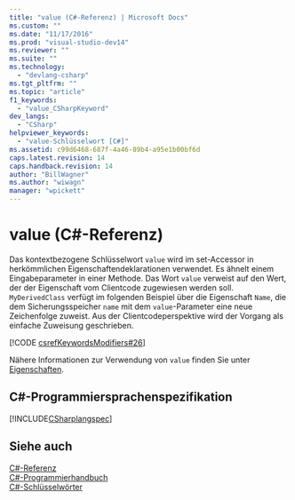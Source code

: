 ```yaml
---
title: "value (C#-Referenz) | Microsoft Docs"
ms.custom: ""
ms.date: "11/17/2016"
ms.prod: "visual-studio-dev14"
ms.reviewer: ""
ms.suite: ""
ms.technology: 
  - "devlang-csharp"
ms.tgt_pltfrm: ""
ms.topic: "article"
f1_keywords: 
  - "value_CSharpKeyword"
dev_langs: 
  - "CSharp"
helpviewer_keywords: 
  - "value-Schlüsselwort [C#]"
ms.assetid: c99d6468-687f-4a46-89b4-a95e1b00bf6d
caps.latest.revision: 14
caps.handback.revision: 14
author: "BillWagner"
ms.author: "wiwagn"
manager: "wpickett"
---
```

# value (C#-Referenz)
Das kontextbezogene Schlüsselwort `value` wird im set\-Accessor in herkömmlichen Eigenschaftendeklarationen verwendet.  Es ähnelt einem Eingabeparameter in einer Methode.  Das Wort `value` verweist auf den Wert, der der Eigenschaft vom Clientcode zugewiesen werden soll.  `MyDerivedClass` verfügt im folgenden Beispiel über die Eigenschaft `Name`, die dem Sicherungsspeicher `name` mit dem `value`\-Parameter eine neue Zeichenfolge zuweist.  Aus der Clientcodeperspektive wird der Vorgang als einfache Zuweisung geschrieben.  
  
 [!CODE [csrefKeywordsModifiers#26](../CodeSnippet/VS_Snippets_VBCSharp/csrefKeywordsModifiers#26)]  
  
 Nähere Informationen zur Verwendung von `value` finden Sie unter [Eigenschaften](../../../csharp/programming-guide/classes-and-structs/properties.md).  
  
## C\#\-Programmiersprachenspezifikation  
 [!INCLUDE[CSharplangspec](../../../csharp/language-reference/keywords/includes/csharplangspec_md.md)]  
  
## Siehe auch  
 [C\#\-Referenz](../../../csharp/language-reference/index.md)   
 [C\#\-Programmierhandbuch](../../../csharp/programming-guide/index.md)   
 [C\#\-Schlüsselwörter](../../../csharp/language-reference/keywords/index.md)